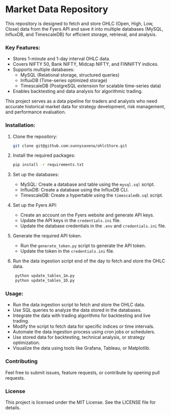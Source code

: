 # Market Data Repository

This repository is designed to fetch and store OHLC (Open, High, Low, Close) data from the Fyers API and save it into multiple databases (MySQL, InfluxDB, and TimescaleDB) for efficient storage, retrieval, and analysis.
 
### Key Features:
* Stores 1-minute and 1-day interval OHLC data.
* Covers NIFTY 50, Bank NIFTY, Midcap NIFTY, and FINNIFTY indices.
* Supports multiple databases:
  * MySQL (Relational storage, structured queries)
  * InfluxDB (Time-series optimized storage)
  * TimescaleDB (PostgreSQL extension for scalable time-series data)
* Enables backtesting and data analysis for algorithmic trading.

This project serves as a data pipeline for traders and analysts who need accurate historical market data for strategy development, risk management, and performance evaluation.

### Installation:
1. Clone the repository:
   ```bash
   git clone git@github.com:sunnysaxena/ohlcStore.git
2. Install the required packages:
   ```bash
   pip install -r requirements.txt
3. Set up the databases:
   * MySQL: Create a database and table using the `mysql.sql` script.
   * InfluxDB: Create a database using the InfluxDB CLI.
   * TimescaleDB: Create a hypertable using the `timescaledb.sql` script.
4. Set up the Fyers API:
   * Create an account on the Fyers website and generate API keys.
   * Update the API keys in the `credentials.ini` file.
   * Update the database credentials in the `.env` and `credentials.ini` file.

5. Generate the required API token.
    * Run the `generate_token.py` script to generate the API token.
    * Update the token in the `credentials.ini` file.

6. Run the data ingestion script end of the day to fetch and store the OHLC data.
   ```bash
    python update_tables_1m.py
    python update_tables_1D.py
   
### Usage:
* Run the data ingestion script to fetch and store the OHLC data.
* Use SQL queries to analyze the data stored in the databases.
* Integrate the data with trading algorithms for backtesting and live trading.
* Modify the script to fetch data for specific indices or time intervals.
* Automate the data ingestion process using cron jobs or schedulers.
* Use stored data for backtesting, technical analysis, or strategy optimization.
* Visualize the data using tools like Grafana, Tableau, or Matplotlib.

### Contributing
Feel free to submit issues, feature requests, or contribute by opening pull requests.

### License
This project is licensed under the MIT License. See the LICENSE file for details.
